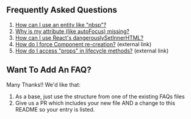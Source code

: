 ## Frequently Asked Questions

1. [How can I use an entity like "nbsp"?](UsingAnEntity.md)
2. [Why is my attribute (like autoFocus) missing?](MyAttributesAreMissing.md)
3. [How can I use React's dangerouslySetInnerHTML?](dangerouslySetInnerHTML.md)
3. [How do I force Component re-creation?](https://groups.google.com/forum/#!topic/reagent-project/tNY4gzk7TUY) (external link)
4. [How do I access "props" in lifecycle methods?](http://nils-blum-oeste.net/clojurescripts-reagent-using-props-in-lifecycle-hooks/) (external link)


## Want To Add An FAQ?  

Many Thanks!! We'd like that:
1. As a base, just use the structure from one of the existing FAQs files
2. Give us a PR which includes your new file AND a change to this README so your entry is listed. 
